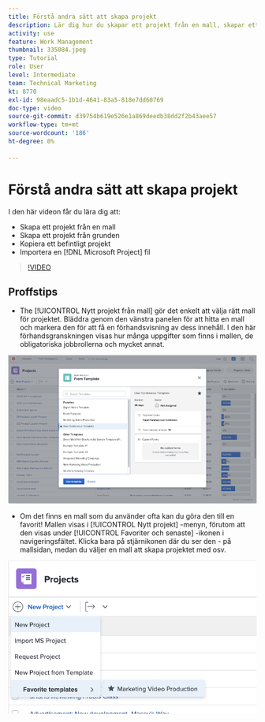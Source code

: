 ```yaml
---
title: Förstå andra sätt att skapa projekt
description: Lär dig hur du skapar ett projekt från en mall, skapar ett projekt från grunden, kopierar ett befintligt projekt eller importerar ett [!DNL Microsoft Project] -fil.
activity: use
feature: Work Management
thumbnail: 335084.jpeg
type: Tutorial
role: User
level: Intermediate
team: Technical Marketing
kt: 8770
exl-id: 98eaadc5-1b1d-4641-83a5-818e7dd60769
doc-type: video
source-git-commit: d39754b619e526e1a869deedb38dd2f2b43aee57
workflow-type: tm+mt
source-wordcount: '186'
ht-degree: 0%

---
```


# Förstå andra sätt att skapa projekt

I den här videon får du lära dig att:

* Skapa ett projekt från en mall
* Skapa ett projekt från grunden
* Kopiera ett befintligt projekt
* Importera en [!DNL Microsoft Project] fil

>[!VIDEO](https://video.tv.adobe.com/v/335084/?quality=12)

## Proffstips

* The [!UICONTROL Nytt projekt från mall] gör det enkelt att välja rätt mall för projektet. Bläddra genom den vänstra panelen för att hitta en mall och markera den för att få en förhandsvisning av dess innehåll. I den här förhandsgranskningen visas hur många uppgifter som finns i mallen, de obligatoriska jobbrollerna och mycket annat.

![[!UICONTROL Nytt projekt från mall] window](assets/planner-fund-new-project-from-template-window.png)

* Om det finns en mall som du använder ofta kan du göra den till en favorit! Mallen visas i [!UICONTROL Nytt projekt] -menyn, förutom att den visas under [!UICONTROL Favoriter och senaste] -ikonen i navigeringsfältet. Klicka bara på stjärnikonen där du ser den - på mallsidan, medan du väljer en mall att skapa projektet med osv.

![[!UICONTROL Favoritmallar] lista under [!UICONTROL Nytt projekt] knapp](assets/planner-fund-template-favorites.png)

<!---
learn more:
create a project using a template
create a project
copy a project
import a project from Microsoft Project
--->
